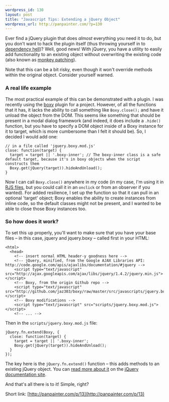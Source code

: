 ```yaml
--- 
wordpress_id: 130
layout: post
title: "Javascript Tips: Extending a jQuery Object"
wordpress_url: http://panpainter.com/?p=130
---
```

Ever find a jQuery plugin that does *almost* everything you need it to do, but you don't want to hack the plugin itself (thus throwing yourself in to [dependency hell](http://en.wikipedia.org/wiki/Dependency_hell))? Well, good news! With jQuery, you have a utility to easily add functionality to an existing object without overwriting the existing code (also known as [monkey patching](http://en.wikipedia.org/wiki/Monkey_patch)).

Note that this can be a bit risky, even though it won't override methods within the original object. Consider yourself warned.

### A real life example

The most practical example of this can be demonstrated with a plugin. I was recently using the [boxy](http://onehackoranother.com/projects/jquery/boxy/) plugin for a project. However, of all the functions that it has, it lacks the ability to call something like `Boxy.close();` and have it unload the object from the DOM. This seems like something that should be present in a modal dialog framework (and indeed, it does include a `.hide()` function, but you have to specify a DOM object inside of a Boxy instance for it to target, which is more cumbersome than I felt it should be). So, I decided I would add one:

    // in a file called 'jquery.boxy.mod.js'
    close: function(target) {
      target = target || '.boxy-inner'; // The boxy-inner class is a safe default target, because it's in boxy objects when the script constructs them
      Boxy.get(jQuery(target)).hideAndUnload();
    }

Now I can call `Boxy.close()` anywhere in my code (in my case, I'm using it in [RJS files](http://api.rubyonrails.org/classes/ActionView/Helpers/PrototypeHelper/JavaScriptGenerator/GeneratorMethods.html), but you could call it in an `onclick` or from an observer if you wanted). For added resilience, I set up the function so that it can pull in an optional 'target' object; Boxy enables the ability to create instances from inline code, so the default classes might not be present, and I wanted to be able to close those Boxy instances too.

### So how does it work?
To set this up properly, you'll want to make sure that you have your base files &ndash; in this case, jquery and jquery.boxy &ndash; called first in your HTML:

    <html>
      <head>
        <!-- insert normal HTML header-y goodness here -->
        <!-- jQuery, minified, from the Google AJAX Libraries API: http://code.google.com/apis/ajaxlibs/documentation/#jquery -->
        <script type="text/javascript" src="http://ajax.googleapis.com/ajax/libs/jquery/1.4.2/jquery.min.js"></script> 
        <!-- Boxy, from the origin Github repo -->
        <script type="text/javascript" src="http://github.com/jaz303/boxy/raw/master/src/javascripts/jquery.boxy.js"></script>
        <!-- Boxy modifications -->
        <script type="text/javascript" src="scripts/jquery.boxy.mod.js"></script>
        <!-- ... -->

Then in the `scripts/jquery.boxy.mod.js` file:

    jQuery.fn.extend(Boxy, {
      close: function(target) {
        target = target || '.boxy-inner';
        Boxy.get(jQuery(target)).hideAndUnload();
      }
    });

The key here is the `jQuery.fn.extend()` function &ndash; this adds methods to an existing jQuery object. You can [read more about it](http://docs.jquery.com/Core/jQuery.fn.extend) on the [jQuery documentation site](http://docs.jquery.com).

And that's all there is to it! Simple, right?

Short link: [http://panpainter.com/p/13](http://panpainter.com/p/13)
